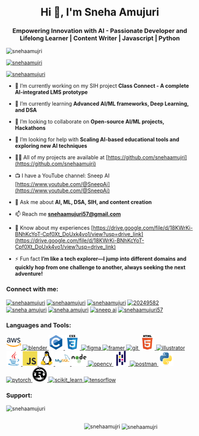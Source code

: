 <h1 align="center">Hi 👋, I'm Sneha Amujuri</h1>
<h3 align="center">Empowering Innovation with AI - Passionate Developer and Lifelong Learner | Content Writer | Javascript | Python</h3>

<p align="left"> <img src="https://komarev.com/ghpvc/?username=snehaamujri&label=Profile%20views&color=0e75b6&style=flat" alt="snehaamujri" /> </p>

<p align="left"> <a href="https://github.com/ryo-ma/github-profile-trophy"><img src="https://github-profile-trophy.vercel.app/?username=snehaamujri" alt="snehaamujri" /></a> </p>

<p align="left"> <a href="https://twitter.com/snehaamujuri" target="blank"><img src="https://img.shields.io/twitter/follow/snehaamujuri?logo=twitter&style=for-the-badge" alt="snehaamujuri" /></a> </p>

- 🔭 I’m currently working on my SIH project **Class Connect - A complete AI-integrated LMS prototype**

- 🌱 I’m currently learning **Advanced AI/ML frameworks, Deep Learning, and DSA**

- 👯 I’m looking to collaborate on **Open-source AI/ML projects, Hackathons**

- 🤝 I’m looking for help with **Scaling AI-based educational tools and exploring new AI techniques**

- 👨‍💻 All of my projects are available at [https://github.com/snehaamujri](https://github.com/snehaamujri)

- 📺 I have a YouTube channel: Sneep AI [https://www.youtube.com/@SneepAi](https://www.youtube.com/@SneepAi)

- 💬 Ask me about **AI, ML, DSA, SIH, and content creation**

- 📫 Reach me **snehaamujuri57@gmail.com**

- 📄 Know about my experiences [https://drive.google.com/file/d/18KWrKi-BNhKcYoT-Cpf0Xt_DoUxk4vo1/view?usp=drive_link](https://drive.google.com/file/d/18KWrKi-BNhKcYoT-Cpf0Xt_DoUxk4vo1/view?usp=drive_link)

- ⚡ Fun fact **I’m like a tech explorer—I jump into different domains and quickly hop from one challenge to another, always seeking the next adventure!**

<h3 align="left">Connect with me:</h3>
<p align="left">
<a href="https://codepen.io/snehaamujuri" target="blank"><img align="center" src="https://raw.githubusercontent.com/rahuldkjain/github-profile-readme-generator/master/src/images/icons/Social/codepen.svg" alt="snehaamujuri" height="30" width="40" /></a>
<a href="https://twitter.com/snehaamujuri" target="blank"><img align="center" src="https://raw.githubusercontent.com/rahuldkjain/github-profile-readme-generator/master/src/images/icons/Social/twitter.svg" alt="snehaamujuri" height="30" width="40" /></a>
<a href="https://linkedin.com/in/snehaamujuri" target="blank"><img align="center" src="https://raw.githubusercontent.com/rahuldkjain/github-profile-readme-generator/master/src/images/icons/Social/linked-in-alt.svg" alt="snehaamujuri" height="30" width="40" /></a>
<a href="https://stackoverflow.com/users/20249582" target="blank"><img align="center" src="https://raw.githubusercontent.com/rahuldkjain/github-profile-readme-generator/master/src/images/icons/Social/stack-overflow.svg" alt="20249582" height="30" width="40" /></a>
<a href="https://kaggle.com/sneha amujuri" target="blank"><img align="center" src="https://raw.githubusercontent.com/rahuldkjain/github-profile-readme-generator/master/src/images/icons/Social/kaggle.svg" alt="sneha amujuri" height="30" width="40" /></a>
<a href="https://instagram.com/sneha.amujuri" target="blank"><img align="center" src="https://raw.githubusercontent.com/rahuldkjain/github-profile-readme-generator/master/src/images/icons/Social/instagram.svg" alt="sneha.amujuri" height="30" width="40" /></a>
<a href="https://www.youtube.com/c/sneep ai" target="blank"><img align="center" src="https://raw.githubusercontent.com/rahuldkjain/github-profile-readme-generator/master/src/images/icons/Social/youtube.svg" alt="sneep ai" height="30" width="40" /></a>
<a href="https://www.leetcode.com/snehaamujuri57" target="blank"><img align="center" src="https://raw.githubusercontent.com/rahuldkjain/github-profile-readme-generator/master/src/images/icons/Social/leet-code.svg" alt="snehaamujuri57" height="30" width="40" /></a>
</p>

<h3 align="left">Languages and Tools:</h3>
<p align="left"> <a href="https://aws.amazon.com" target="_blank" rel="noreferrer"> <img src="https://raw.githubusercontent.com/devicons/devicon/master/icons/amazonwebservices/amazonwebservices-original-wordmark.svg" alt="aws" width="40" height="40"/> </a> <a href="https://www.blender.org/" target="_blank" rel="noreferrer"> <img src="https://download.blender.org/branding/community/blender_community_badge_white.svg" alt="blender" width="40" height="40"/> </a> <a href="https://www.cprogramming.com/" target="_blank" rel="noreferrer"> <img src="https://raw.githubusercontent.com/devicons/devicon/master/icons/c/c-original.svg" alt="c" width="40" height="40"/> </a> <a href="https://www.w3schools.com/css/" target="_blank" rel="noreferrer"> <img src="https://raw.githubusercontent.com/devicons/devicon/master/icons/css3/css3-original-wordmark.svg" alt="css3" width="40" height="40"/> </a> <a href="https://www.figma.com/" target="_blank" rel="noreferrer"> <img src="https://www.vectorlogo.zone/logos/figma/figma-icon.svg" alt="figma" width="40" height="40"/> </a> <a href="https://www.framer.com/" target="_blank" rel="noreferrer"> <img src="https://www.vectorlogo.zone/logos/framer/framer-icon.svg" alt="framer" width="40" height="40"/> </a> <a href="https://git-scm.com/" target="_blank" rel="noreferrer"> <img src="https://www.vectorlogo.zone/logos/git-scm/git-scm-icon.svg" alt="git" width="40" height="40"/> </a> <a href="https://www.w3.org/html/" target="_blank" rel="noreferrer"> <img src="https://raw.githubusercontent.com/devicons/devicon/master/icons/html5/html5-original-wordmark.svg" alt="html5" width="40" height="40"/> </a> <a href="https://www.adobe.com/in/products/illustrator.html" target="_blank" rel="noreferrer"> <img src="https://www.vectorlogo.zone/logos/adobe_illustrator/adobe_illustrator-icon.svg" alt="illustrator" width="40" height="40"/> </a> <a href="https://www.java.com" target="_blank" rel="noreferrer"> <img src="https://raw.githubusercontent.com/devicons/devicon/master/icons/java/java-original.svg" alt="java" width="40" height="40"/> </a> <a href="https://developer.mozilla.org/en-US/docs/Web/JavaScript" target="_blank" rel="noreferrer"> <img src="https://raw.githubusercontent.com/devicons/devicon/master/icons/javascript/javascript-original.svg" alt="javascript" width="40" height="40"/> </a> <a href="https://www.linux.org/" target="_blank" rel="noreferrer"> <img src="https://raw.githubusercontent.com/devicons/devicon/master/icons/linux/linux-original.svg" alt="linux" width="40" height="40"/> </a> <a href="https://www.mysql.com/" target="_blank" rel="noreferrer"> <img src="https://raw.githubusercontent.com/devicons/devicon/master/icons/mysql/mysql-original-wordmark.svg" alt="mysql" width="40" height="40"/> </a> <a href="https://nodejs.org" target="_blank" rel="noreferrer"> <img src="https://raw.githubusercontent.com/devicons/devicon/master/icons/nodejs/nodejs-original-wordmark.svg" alt="nodejs" width="40" height="40"/> </a> <a href="https://opencv.org/" target="_blank" rel="noreferrer"> <img src="https://www.vectorlogo.zone/logos/opencv/opencv-icon.svg" alt="opencv" width="40" height="40"/> </a> <a href="https://pandas.pydata.org/" target="_blank" rel="noreferrer"> <img src="https://raw.githubusercontent.com/devicons/devicon/2ae2a900d2f041da66e950e4d48052658d850630/icons/pandas/pandas-original.svg" alt="pandas" width="40" height="40"/> </a> <a href="https://postman.com" target="_blank" rel="noreferrer"> <img src="https://www.vectorlogo.zone/logos/getpostman/getpostman-icon.svg" alt="postman" width="40" height="40"/> </a> <a href="https://www.python.org" target="_blank" rel="noreferrer"> <img src="https://raw.githubusercontent.com/devicons/devicon/master/icons/python/python-original.svg" alt="python" width="40" height="40"/> </a> <a href="https://pytorch.org/" target="_blank" rel="noreferrer"> <img src="https://www.vectorlogo.zone/logos/pytorch/pytorch-icon.svg" alt="pytorch" width="40" height="40"/> </a> <a href="https://www.rust-lang.org" target="_blank" rel="noreferrer"> <img src="https://raw.githubusercontent.com/devicons/devicon/master/icons/rust/rust-plain.svg" alt="rust" width="40" height="40"/> </a> <a href="https://scikit-learn.org/" target="_blank" rel="noreferrer"> <img src="https://upload.wikimedia.org/wikipedia/commons/0/05/Scikit_learn_logo_small.svg" alt="scikit_learn" width="40" height="40"/> </a> <a href="https://www.tensorflow.org" target="_blank" rel="noreferrer"> <img src="https://www.vectorlogo.zone/logos/tensorflow/tensorflow-icon.svg" alt="tensorflow" width="40" height="40"/> </a> </p>

<h3 align="left">Support:</h3>
<p><a href="https://www.buymeacoffee.com/snehaamujuri"> <img align="left" src="https://cdn.buymeacoffee.com/buttons/v2/default-yellow.png" height="50" width="210" alt="snehaamujuri" /></a></p><br><br>

<p><img align="left" src="https://github-readme-stats.vercel.app/api/top-langs?username=snehaamujri&show_icons=true&locale=en&layout=compact" alt="snehaamujri" /></p>

<p>&nbsp;<img align="center" src="https://github-readme-stats.vercel.app/api?username=snehaamujri&show_icons=true&locale=en" alt="snehaamujri" /></p>
